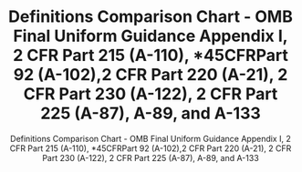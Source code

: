 ---
layout: resources-landing
title: "Definitions Comparison Chart - OMB Final Uniform Guidance Appendix I, 2 CFR Part 215 (A-110), *45CFRPart 92 (A-102),2 CFR Part 220 (A-21), 2 CFR Part 230 (A-122), 2 CFR Part 225 (A-87), A-89, and A-133"
subtitle: "Definitions Comparison Chart - OMB Final Uniform Guidance Appendix I, 2 CFR Part 215 (A-110), *45CFRPart 92 (A-102),2 CFR Part 220 (A-21), 2 CFR Part 230 (A-122), 2 CFR Part 225 (A-87), A-89, and A-133"
external_link: https://obamawhitehouse.archives.gov/sites/default/files/omb/fedreg/2013/uniform-guidance-definitions-text-comparison.pdf
filters: federal-financial-assistance uniform-guidance:-2-cfr-200 guidance omb 2013
---